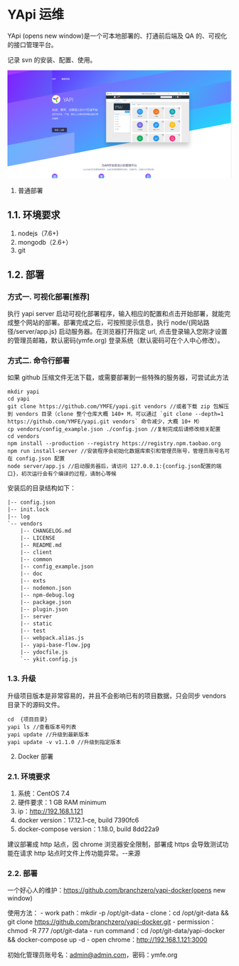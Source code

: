# YApi 运维

YApi (opens new window)是一个可本地部署的、打通前后端及 QA 的、可视化的接口管理平台。

记录 svn 的安装、配置、使用。

![img_5.png](img_5.png)

1. 普通部署

## 1.1. 环境要求

1. nodejs（7.6+)
2. mongodb（2.6+）
3. git

## 1.2. 部署

### 方式一. 可视化部署[推荐]

执行 yapi server 启动可视化部署程序，输入相应的配置和点击开始部署，就能完成整个网站的部署。部署完成之后，可按照提示信息，执行 node/{网站路径/server/app.js} 启动服务器。在浏览器打开指定 url, 点击登录输入您刚才设置的管理员邮箱，默认密码(ymfe.org) 登录系统（默认密码可在个人中心修改）。

### 方式二. 命令行部署

如果 github 压缩文件无法下载，或需要部署到一些特殊的服务器，可尝试此方法

```angular2html
mkdir yapi
cd yapi
git clone https://github.com/YMFE/yapi.git vendors //或者下载 zip 包解压到 vendors 目录（clone 整个仓库大概 140+ M，可以通过 `git clone --depth=1 https://github.com/YMFE/yapi.git vendors` 命令减少，大概 10+ M）
cp vendors/config_example.json ./config.json //复制完成后请修改相关配置
cd vendors
npm install --production --registry https://registry.npm.taobao.org
npm run install-server //安装程序会初始化数据库索引和管理员账号，管理员账号名可在 config.json 配置
node server/app.js //启动服务器后，请访问 127.0.0.1:{config.json配置的端口}，初次运行会有个编译的过程，请耐心等候
```

安装后的目录结构如下：

```angular2html
|-- config.json
|-- init.lock
|-- log
`-- vendors
    |-- CHANGELOG.md
    |-- LICENSE
    |-- README.md
    |-- client
    |-- common
    |-- config_example.json
    |-- doc
    |-- exts
    |-- nodemon.json
    |-- npm-debug.log
    |-- package.json
    |-- plugin.json
    |-- server
    |-- static
    |-- test
    |-- webpack.alias.js
    |-- yapi-base-flow.jpg
    |-- ydocfile.js
    `-- ykit.config.js
```

### 1.3. 升级

升级项目版本是非常容易的，并且不会影响已有的项目数据，只会同步 vendors 目录下的源码文件。

```
cd  {项目目录}
yapi ls //查看版本号列表
yapi update //升级到最新版本
yapi update -v v1.1.0 //升级到指定版本
```

2. Docker 部署

### 2.1. 环境要求

1. 系统：CentOS 7.4
2. 硬件要求：1 GB RAM minimum
3. ip：http://192.168.1.121
4. docker version：17.12.1-ce, build 7390fc6
5. docker-compose version：1.18.0, build 8dd22a9

建议部署成 http 站点，因 chrome 浏览器安全限制，部署成 https 会导致测试功能在请求 http 站点时文件上传功能异常。--来源

### 2.2. 部署

一个好心人的维护：https://github.com/branchzero/yapi-docker(opens new window)

使用方法： - work path：mkdir -p /opt/git-data - clone：cd /opt/git-data && git clone https://github.com/branchzero/yapi-docker.git - permission：chmod -R 777 /opt/git-data - run command：cd /opt/git-data/yapi-docker && docker-compose up -d - open chrome：http://192.168.1.121:3000

初始化管理员账号名：admin@admin.com，密码：ymfe.org


